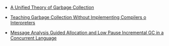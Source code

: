 * [A Unified Theory of Garbage Collection](http://www.cs.virginia.edu/~cs415/reading/bacon-garbage.pdf)

* [Teaching Garbage Collection Without Implementing Compilers o Interpreters](http://faculty.cs.byu.edu/~jay/static/cooper-sigcse2013.pdf)

* [Message Analysis Guided Allocation and Low Pause Incremental GC in a Concurrent Language](http://user.it.uu.se/~kostis/Papers/ismm04.pdf)
